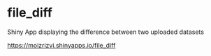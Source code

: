 # file_diff

Shiny App displaying the difference between two uploaded datasets

https://moizrizvi.shinyapps.io/file_diff

